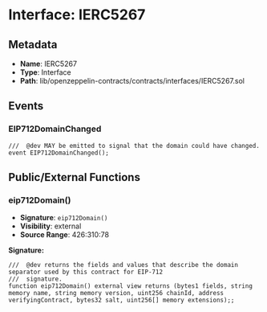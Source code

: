 # Interface: IERC5267

## Metadata

- **Name**: IERC5267
- **Type**: Interface
- **Path**: lib/openzeppelin-contracts/contracts/interfaces/IERC5267.sol

## Events

### EIP712DomainChanged

```solidity
///  @dev MAY be emitted to signal that the domain could have changed.
event EIP712DomainChanged();
```

## Public/External Functions

### eip712Domain()

- **Signature**: `eip712Domain()`
- **Visibility**: external
- **Source Range**: 426:310:78

**Signature:**
```solidity
///  @dev returns the fields and values that describe the domain separator used by this contract for EIP-712
///  signature.
function eip712Domain() external view returns (bytes1 fields, string memory name, string memory version, uint256 chainId, address verifyingContract, bytes32 salt, uint256[] memory extensions);;
```
